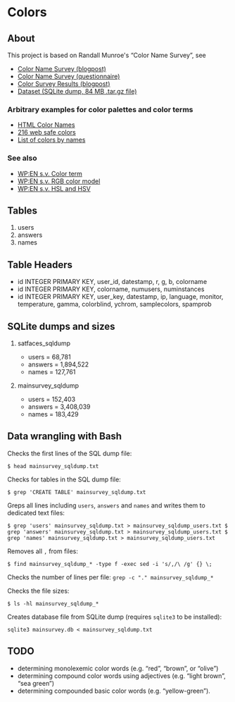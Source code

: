 # Colors 

## About 

This project is based on Randall Munroe's “Color Name Survey”, see 
- [Color Name Survey (blogpost)](https://blog.xkcd.com/2010/03/01/color-name-survey/) 
- [Color Name Survey (questionnaire)](https://web.archive.org/web/20100303073002/http://aram.xkcd.com/color/)
- [Color Survey Results (blogpost)](https://blog.xkcd.com/2010/05/03/color-survey-results/) 
- [Dataset (SQLite dump, 84 MB .tar.gz file)](http://xkcd.com/color/colorsurvey.tar.gz)

### Arbitrary examples for color palettes and color terms 
- [HTML Color Names](https://www.w3schools.com/colors/colors_names.asp)
- [216 web safe colors](https://www.colorhexa.com/web-safe-colors)
- [List of colors by names](https://www.colorhexa.com/color-names)

### See also 
- [WP:EN s.v. Color term](https://en.wikipedia.org/wiki/Color_term)
- [WP:EN s.v. RGB color model](https://en.wikipedia.org/wiki/RGB_color_model)
- [WP:EN s.v. HSL and HSV](https://en.wikipedia.org/wiki/HSL_and_HSV)


## Tables 

1. users 
2. answers 
3. names 


## Table Headers 

- id INTEGER PRIMARY KEY, user_id, datestamp, r, g, b, colorname 
- id INTEGER PRIMARY KEY, colorname, numusers, numinstances 
- id INTEGER PRIMARY KEY, user_key, datestamp, ip, language, monitor, temperature, gamma, colorblind, ychrom, samplecolors, spamprob 


## SQLite dumps and sizes 

1. satfaces_sqldump
	- users = 68,781
	- answers = 1,894,522
	- names = 127,761

2. mainsurvey_sqldump
	- users = 152,403
	- answers = 3,408,039
	- names = 183,429


## Data wrangling with Bash 

Checks the first lines of the SQL dump file: 

`
$ head mainsurvey_sqldump.txt
`

Checks for tables in the SQL dump file: 

`
$ grep 'CREATE TABLE' mainsurvey_sqldump.txt
`

Greps all lines including `users`, `answers` and `names` and writes them to dedicated text files: 

`
$ grep 'users' mainsurvey_sqldump.txt > mainsurvey_sqldump_users.txt
$ grep 'answers' mainsurvey_sqldump.txt > mainsurvey_sqldump_users.txt
$ grep 'names' mainsurvey_sqldump.txt > mainsurvey_sqldump_users.txt
`

Removes all `,` from files: 

`
$ find mainsurvey_sqldump_* -type f -exec sed -i 's/,/\ /g' {} \;
`

Checks the number of lines per file: 
`
grep -c "." mainsurvey_sqldump_*
`

Checks the file sizes: 

`
$ ls -hl mainsurvey_sqldump_*
`

Creates database file from SQLite dump (requires `sqlite3` to be installed): 

`
sqlite3 mainsurvey.db < mainsurvey_sqldump.txt
`

## TODO 

- determining monolexemic color words (e.g. “red”, “brown”, or “olive”) 
- determining compound color words using adjectives (e.g. “light brown”, “sea green”)
- determining compounded basic color words (e.g. “yellow-green”). 

